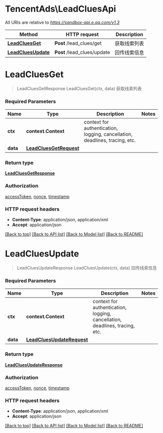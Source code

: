 # TencentAds\LeadCluesApi

All URIs are relative to *https://sandbox-api.e.qq.com/v1.3*

Method | HTTP request | Description
------------- | ------------- | -------------
[**LeadCluesGet**](LeadCluesApi.md#LeadCluesGet) | **Post** /lead_clues/get | 获取线索列表
[**LeadCluesUpdate**](LeadCluesApi.md#LeadCluesUpdate) | **Post** /lead_clues/update | 回传线索信息


# **LeadCluesGet**
> LeadCluesGetResponse LeadCluesGet(ctx, data)
获取线索列表

### Required Parameters

Name | Type | Description  | Notes
------------- | ------------- | ------------- | -------------
 **ctx** | **context.Context** | context for authentication, logging, cancellation, deadlines, tracing, etc.
  **data** | [**LeadCluesGetRequest**](LeadCluesGetRequest.md)|  | 

### Return type

[**LeadCluesGetResponse**](LeadCluesGetResponse.md)

### Authorization

[accessToken](../README.md#accessToken), [nonce](../README.md#nonce), [timestamp](../README.md#timestamp)

### HTTP request headers

 - **Content-Type**: application/json, application/xml
 - **Accept**: application/json

[[Back to top]](#) [[Back to API list]](../README.md#documentation-for-api-endpoints) [[Back to Model list]](../README.md#documentation-for-models) [[Back to README]](../README.md)

# **LeadCluesUpdate**
> LeadCluesUpdateResponse LeadCluesUpdate(ctx, data)
回传线索信息

### Required Parameters

Name | Type | Description  | Notes
------------- | ------------- | ------------- | -------------
 **ctx** | **context.Context** | context for authentication, logging, cancellation, deadlines, tracing, etc.
  **data** | [**LeadCluesUpdateRequest**](LeadCluesUpdateRequest.md)|  | 

### Return type

[**LeadCluesUpdateResponse**](LeadCluesUpdateResponse.md)

### Authorization

[accessToken](../README.md#accessToken), [nonce](../README.md#nonce), [timestamp](../README.md#timestamp)

### HTTP request headers

 - **Content-Type**: application/json, application/xml
 - **Accept**: application/json

[[Back to top]](#) [[Back to API list]](../README.md#documentation-for-api-endpoints) [[Back to Model list]](../README.md#documentation-for-models) [[Back to README]](../README.md)

